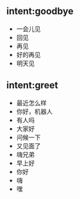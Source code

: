 ## intent:goodbye
- 一会儿见
- 回见
- 再见
- 好的再见
- 明天见


## intent:greet
- 最近怎么样
- 你好，机器人
- 有人吗
- 大家好
- 问候一下
- 又见面了
- 嗨兄弟
- 早上好
- 你好
- 嗨
- 嘿
